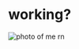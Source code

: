 # working?
![photo of me rn](https://ih1.redbubble.net/image.4701025867.8070/flat,750x,075,f-pad,750x1000,f8f8f8.u1.jpg)
